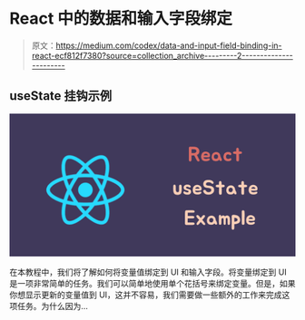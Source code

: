 # React 中的数据和输入字段绑定

> 原文：<https://medium.com/codex/data-and-input-field-binding-in-react-ecf812f7380?source=collection_archive---------2----------------------->

## useState 挂钩示例

![](img/8c98fcb0ebb33667fc5ef5e68f747e03.png)

在本教程中，我们将了解如何将变量值绑定到 UI 和输入字段。将变量绑定到 UI 是一项非常简单的任务。我们可以简单地使用单个花括号来绑定变量。但是，如果你想显示更新的变量值到 UI，这并不容易，我们需要做一些额外的工作来完成这项任务。为什么因为…